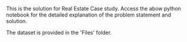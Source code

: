 This is the solution for Real Estate Case study.
Access the abow python notebook for the detailed explanation of the problem statement and solution.

The dataset is provided in the 'Files' folder.
